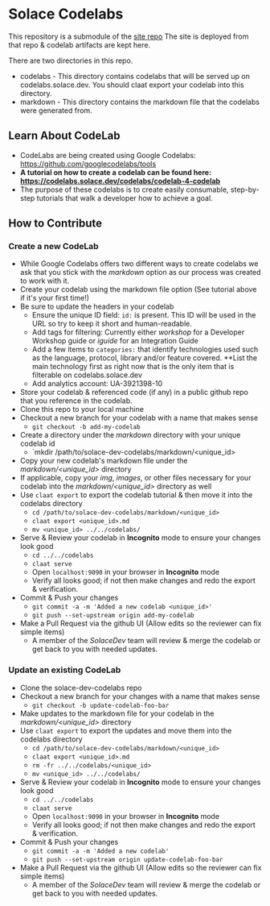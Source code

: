 # Solace Codelabs
This repository is a submodule of the [site repo](https://github.com/SolaceDev/solace-dev-codelabs-site)
The site is deployed from that repo & codelab artifacts are kept here. 

There are two directories in this repo. 
* codelabs - This directory contains codelabs that will be served up on codelabs.solace.dev. You should claat export your codelab into this directory. 
* markdown - This directory contains the markdown file that the codelabs were generated from. 

## Learn About CodeLab
* CodeLabs are being created using Google Codelabs: https://github.com/googlecodelabs/tools
* **A tutorial on how to create a codelab can be found here: https://codelabs.solace.dev/codelabs/codelab-4-codelab**
* The purpose of these codelabs is to create easily consumable, step-by-step tutorials that walk a developer how to achieve a goal.  

## How to Contribute

### Create a new CodeLab
* While Google Codelabs offers two different ways to create codelabs we ask that you stick with the _markdown_ option as our process was created to work with it. 
* Create your codelab using the markdown file option (See tutorial above if it's your first time!) 
* Be sure to update the headers in your codelab
  - Ensure the unique ID field: `id:` is present. This ID will be used in the URL so try to keep it short and human-readable. 
  - Add tags for filtering: Currently either _workshop_ for a Developer Workshop guide or _iguide_ for an Integration Guide 
  - Add a few items to `categories:` that identify technologies used such as the language, protocol, library and/or feature covered. **List the main technology first as right now that is the only item that is filterable on codelabs.solace.dev
  - Add analytics account: UA-3921398-10
* Store your codelab & referenced code (if any) in a public github repo that you reference in the codelab. 
* Clone this repo to your local machine
* Checkout a new branch for your codelab with a name that makes sense
  - `git checkout -b add-my-codelab`
* Create a directory under the _markdown_ directory with your unique codelab id
  - `mkdir /path/to/solace-dev-codelabs/markdown/<unique_id> 
* Copy your new codelab's markdown file under the _markdown/<unique_id>_ directory
* If applicable, copy your _img_, _images_, or other files necessary for your codelab into the _markdown/<unique_id>_ directory as well
* Use `claat export` to export the codelab tutorial & then move it into the codelabs directory
  - `cd /path/to/solace-dev-codelabs/markdown/<unique_id>`
  - `claat export <unique_id>.md`
  - `mv <unique_id> ../../codelabs/`
* Serve & Review your codelab in **Incognito** mode to ensure your changes look good
  - `cd ../../codelabs`
  - `claat serve`
  - Open `localhost:9090` in your browser in **Incognito** mode
  - Verify all looks good; if not then make changes and redo the export & verification.  
* Commit & Push your changes
  - `git commit -a -m 'Added a new codelab <unique_id>'`
  - `git push --set-upstream origin add-my-codelab` 
* Make a Pull Request via the github UI (Allow edits so the reviewer can fix simple items) 
  - A member of the _SolaceDev_ team will review & merge the codelab or get back to you with needed updates. 

### Update an existing CodeLab
* Clone the solace-dev-codelabs repo
* Checkout a new branch for your changes with a name that makes sense
  - `git checkout -b update-codelab-foo-bar`
* Make updates to the markdown file for your codelab in the _markdown/<unique_id>_ directory
* Use `claat export` to export the updates and move them into the codelabs directory
  - `cd /path/to/solace-dev-codelabs/markdown/<unique_id>`
  - `claat export <unique_id>.md`
  - `rm -fr ../../codelabs/<unique_id>`
  - `mv <unique_id> ../../codelabs/`
* Serve & Review your codelab in **Incognito** mode to ensure your changes look good
  - `cd ../../codelabs`
  - `claat serve`
  - Open `localhost:9090` in your browser in **Incognito** mode
  - Verify all looks good; if not then make changes and redo the export & verification.  
* Commit & Push your changes
  - `git commit -a -m 'Added a new codelab'`
  - `git push --set-upstream origin update-codelab-foo-bar` 
* Make a Pull Request via the github UI (Allow edits so the reviewer can fix simple items) 
  - A member of the _SolaceDev_ team will review & merge the codelab or get back to you with needed updates. 
